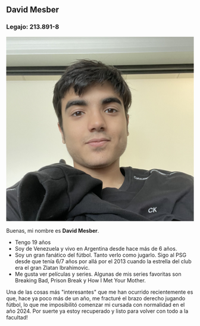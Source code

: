 ## David Mesber
### Legajo: 213.891-8
![imagen](IMG_7670.jpg "Imagen de mí")

Buenas, mi nombre es **David Mesber**. 
- Tengo 19 años
- Soy de Venezuela y vivo en Argentina desde hace más de 6 años.
- Soy un gran fanático del fútbol. Tanto verlo como jugarlo. Sigo al PSG desde que tenía 6/7 años por allá por el 2013 cuando la estrella del club era el gran Zlatan Ibrahimovic.
- Me gusta ver películas y series. Algunas de mis series favoritas son Breaking Bad, Prison Break y How I Met Your Mother.

Una de las cosas más "interesantes" que me han ocurrido recientemente es que, hace ya poco más de un año, me fracturé el brazo derecho jugando fútbol, lo que me imposibilitó comenzar mi cursada con normalidad en el año 2024.
Por suerte ya estoy recuperado y listo para volver con todo a la facultad!

